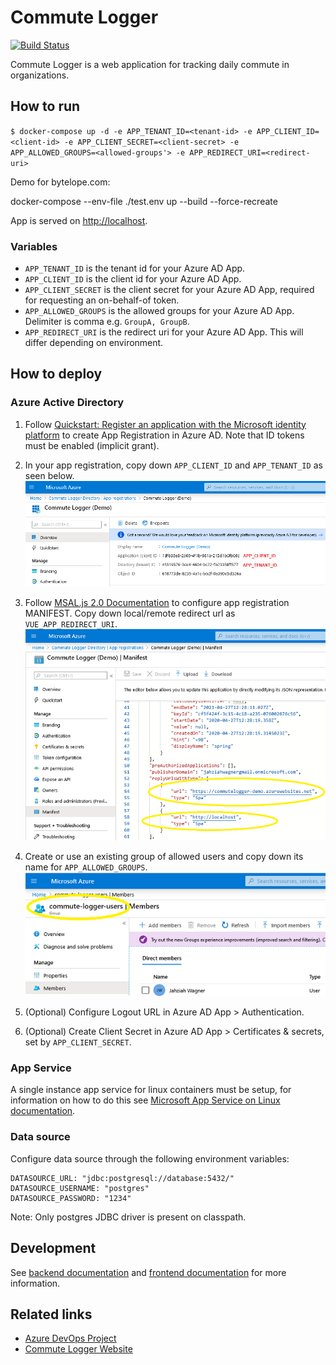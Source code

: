 # Commute Logger
[![Build Status](https://dev.azure.com/commutelogger-demo/commutelogger/_apis/build/status/Build%20commutelogger?branchName=master)](https://dev.azure.com/commutelogger-demo/commutelogger/_build/latest?definitionId=10&branchName=master)

Commute Logger is a web application for tracking daily commute in organizations.

## How to run
`$ docker-compose up -d -e APP_TENANT_ID=<tenant-id> -e APP_CLIENT_ID=<client-id> -e APP_CLIENT_SECRET=<client-secret> -e APP_ALLOWED_GROUPS=<allowed-groups'> -e APP_REDIRECT_URI=<redirect-uri>`

Demo for bytelope.com:

docker-compose --env-file ./test.env up --build --force-recreate

App is served on [http://localhost](http://localhost).

### Variables
* `APP_TENANT_ID` is the tenant id for your Azure AD App.
* `APP_CLIENT_ID` is the client id for your Azure AD App.
* `APP_CLIENT_SECRET` is the client secret for your Azure AD App, required for requesting an on-behalf-of token.
* `APP_ALLOWED_GROUPS` is the allowed groups for your Azure AD App. Delimiter is comma e.g. `GroupA, GroupB`. 
* `APP_REDIRECT_URI` is the redirect uri for your Azure AD App. This will differ depending on environment.

## How to deploy
### Azure Active Directory
1. Follow [Quickstart: Register an application with the Microsoft identity platform](https://docs.microsoft.com/en-us/azure/active-directory/develop/quickstart-register-app) to create App Registration in Azure AD. Note that ID tokens must be enabled (implicit grant).

2. In your app registration, copy down `APP_CLIENT_ID` and `APP_TENANT_ID` as seen below.
![Azure](./docs/AzureAD1.png)

3. Follow [MSAL.js 2.0 Documentation](https://github.com/AzureAD/microsoft-authentication-library-for-js/tree/dev/lib/msal-browser#prerequisites) to configure app registration MANIFEST. Copy down local/remote redirect url as `VUE_APP_REDIRECT_URI`.
![Azure](./docs/AzureAD2.png)

4. Create or use an existing group of allowed users and copy down its name for `APP_ALLOWED_GROUPS`.
![Azure](./docs/AzureAD3.png)

5. (Optional) Configure Logout URL in Azure AD App > Authentication. 

6. (Optional) Create Client Secret in Azure AD App > Certificates & secrets, set by `APP_CLIENT_SECRET`. 

### App Service
A single instance app service for linux containers must be setup, for information on how to do this see [Microsoft App Service on Linux documentation](https://docs.microsoft.com/en-us/azure/app-service/containers/).

### Data source
Configure data source through the following environment variables:
``` 
DATASOURCE_URL: "jdbc:postgresql://database:5432/"
DATASOURCE_USERNAME: "postgres"
DATASOURCE_PASSWORD: "1234"
```

Note: Only postgres JDBC driver is present on classpath.

## Development
See [backend documentation](./backend/README.md) and [frontend documentation](./frontend/README.md) for more information.

## Related links
* [Azure DevOps Project](https://dev.azure.com/commutelogger-demo/_git/commutelogger)
* [Commute Logger Website](http://commutelogger-frontend.azurewebsites.net/)


